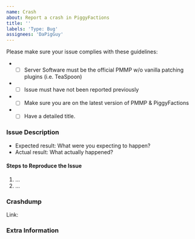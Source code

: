 ```yaml
---
name: Crash
about: Report a crash in PiggyFactions
title: ''
labels: 'Type: Bug'
assignees: 'DaPigGuy'
---
```


<!-- Failure to complete the required fields will result in the issue being closed. -->
Please make sure your issue complies with these guidelines:
- * [ ] Server Software must be the official PMMP w/o vanilla patching plugins (i.e. TeaSpoon)
- * [ ] Issue must have not been reported previously
- * [ ] Make sure you are on the latest version of PMMP & PiggyFactions
- * [ ] Have a detailed title.

### Issue Description

- Expected result: What were you expecting to happen?
- Actual result: What actually happened?

#### Steps to Reproduce the Issue
1. ...
2. ...

<!--- Submit crash dumps to https://crash.pmmp.io or to https://pastebin.com (as an unlisted paste) -->
### Crashdump
Link: 

<!--- Provide any extra information below  -->
### Extra Information